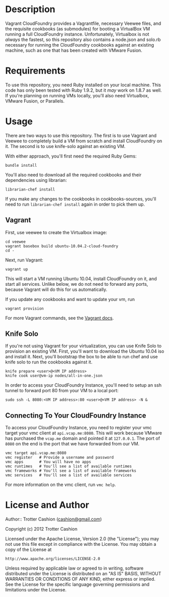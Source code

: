 Description
===========

Vagrant CloudFoundry provides a Vagrantfile, necessary Veewee
files, and the requisite cookbooks (as submodules) for booting a
 VirtualBox VM running a full CloudFoundry instance. Unfortunately,
Virtualbox is not _always_ the fastest, so this repository also contains
a node.json and solo.rb necessary for running the CloudFoundry cookbooks
against an existing machine, such as one that has been created with
VMware Fusion.

Requirements
============

To use this repository, you need Ruby installed on your local machine.
This code has only been tested with Ruby 1.9.2, but it _may_ work on
1.8.7 as well. If you're planning on running VMs locally, you'll also need Virtualbox, VMware Fusion, or Parallels.

Usage
=====

There are two ways to use this repository. The first is to use Vagrant
and Veewee to completely build a VM from scratch and install
CloudFoundry on it. The second is to use knife-solo against an existing
VM.

With either approach, you'll first need the required Ruby Gems:

    bundle install

You'll also need to download all the required cookbooks and their
dependencies using librarian:

    librarian-chef install

If you make any changes to the cookbooks in cookbooks-sources, you'll
need to run `librarian-chef install` again in order to pick them up.

Vagrant
-------

First, use veewee to create the Virtualbox image:

    cd veewee
    vagrant basebox build ubuntu-10.04.2-cloud-foundry
    cd -

Next, run Vagrant:

    vagrant up

This will start a VM running Ubuntu 10.04, install CloudFoundry on it,
and start all services. Unlike below, we do not need to forward any
ports, because Vagrant will do this for us automatically.

If you update any cookbooks and want to update your vm, run

    vagrant provision

For more Vagrant commands, see the [Vagrant docs](http://vagrantup.com).

Knife Solo
----------

If you're not using Vagrant for your virtualization, you can use Knife
Solo to provision an existing VM. First, you'll want to download the
Ubuntu 10.04 iso and install it. Next, you'll bootstrap the box to be
able to run chef and use knife solo to run the cookbooks against it.

    knife prepare <user>@<VM IP address>
    knife cook user@vm-ip nodes/all-in-one.json

In order to access your CloudFoundry Instance, you'll need to setup an
ssh tunnel to forward port 80 from your VM to a local port:

    sudo ssh -L 8080:<VM IP address>:80 <user>@<VM IP address> -N &

Connecting To Your CloudFoundry Instance
----------------------------------------

To access your CloudFoundry Instance, you need to register your vmc
target your vmc client at `api.vcap.me:8080`. This will work because
VMware has purchased the `vcap.me` domain and pointed it at `127.0.0.1`.
The port of `8080` on the end is the port that we have forwarded from
our VM.

    vmc target api.vcap.me:8080
    vmc register   # Provide a username and password
    vmc apps       # You will have no apps
    vmc runtimes   # You'll see a list of available runtimes
    vmc frameworks # You'll see a list of available frameworks
    vmc services   # You'll see a list of available services

For more information on the vmc client, run `vmc help`.

License and Author
==================

Author:: Trotter Cashion (<cashion@gmail.com>)

Copyright (c) 2012 Trotter Cashion

Licensed under the Apache License, Version 2.0 (the "License");
you may not use this file except in compliance with the License.
You may obtain a copy of the License at

    http://www.apache.org/licenses/LICENSE-2.0

Unless required by applicable law or agreed to in writing, software
distributed under the License is distributed on an "AS IS" BASIS,
WITHOUT WARRANTIES OR CONDITIONS OF ANY KIND, either express or implied.
See the License for the specific language governing permissions and
limitations under the License.
